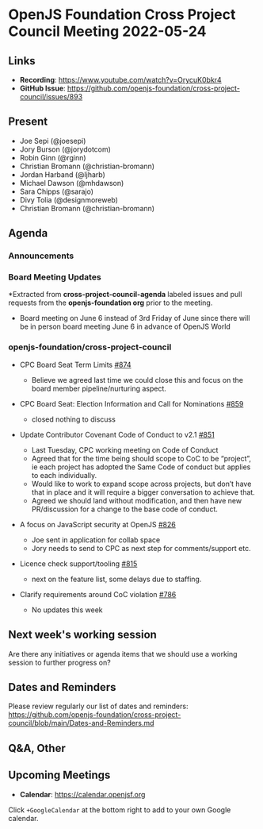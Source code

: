 # OpenJS Foundation Cross Project Council Meeting 2022-05-24

## Links

* **Recording**: https://www.youtube.com/watch?v=OrycuK0bkr4
* **GitHub Issue**: https://github.com/openjs-foundation/cross-project-council/issues/893

## Present

* Joe Sepi (@joesepi)
* Jory Burson (@jorydotcom)
* Robin Ginn (@rginn) 
* Christian Bromann (@christian-bromann)
* Jordan Harband (@ljharb) 
* Michael Dawson (@mhdawson) 
* Sara Chipps (@sarajo)
* Divy Tolia (@designmoreweb) 
* Christian Bromann (@christian-bromann)

## Agenda

### Announcements

### Board Meeting Updates

*Extracted from **cross-project-council-agenda** labeled issues and pull requests from the **openjs-foundation org** prior to the meeting.

* Board meeting on June 6 instead of 3rd Friday of June since there will be in person board meeting June 6 in advance of OpenJS World

### openjs-foundation/cross-project-council

* CPC Board Seat Term Limits [#874](https://github.com/openjs-foundation/cross-project-council/issues/874)
  * Believe we agreed last time we could close this and focus on the board member
    pipeline/nurturing aspect.

* CPC Board Seat: Election Information and Call for Nominations [#859](https://github.com/openjs-foundation/cross-project-council/issues/859)
  * closed nothing to discuss

* Update Contributor Covenant Code of Conduct to v2.1 [#851](https://github.com/openjs-foundation/cross-project-council/pull/851)
  * Last Tuesday, CPC working meeting on Code of Conduct
  * Agreed that for the time being should scope to CoC to be “project”, ie
    each project has adopted the Same Code of conduct but applies to
    each individually.
  * Would like to work to expand scope across projects, but don’t have that
     in place and it will require a bigger conversation to achieve that.
  * Agreed we should land without modification, and then have new PR/discussion for
    a change to the base code of conduct.

* A focus on JavaScript security at OpenJS [#826](https://github.com/openjs-foundation/cross-project-council/issues/826)
  * Joe sent in application for collab space
  * Jory needs to send to CPC as next step for comments/support etc.

* Licence check support/tooling [#815](https://github.com/openjs-foundation/cross-project-council/issues/815)
  * next on the feature list, some delays due to staffing.

* Clarify requirements around CoC violation [#786](https://github.com/openjs-foundation/cross-project-council/issues/786)
  * No updates this week

## Next week's working session

Are there any initiatives or agenda items that we should use a working session to further progress on?

## Dates and Reminders

Please review regularly our list of dates and reminders:
https://github.com/openjs-foundation/cross-project-council/blob/main/Dates-and-Reminders.md

## Q&A, Other

## Upcoming Meetings

* **Calendar**: <https://calendar.openjsf.org>

Click `+GoogleCalendar` at the bottom right to add to your own Google calendar.


